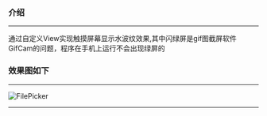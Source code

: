 ### 介绍
---
通过自定义View实现触摸屏幕显示水波纹效果,其中闪绿屏是gif图截屏软件GifCam的问题，程序在手机上运行不会出现绿屏的
### 效果图如下
---
![FilePicker](https://github.com/HuangJinJie/WaveView/blob/master/ScreenShotImage/gifone.gif?raw=true)

---
